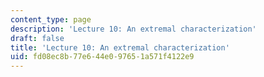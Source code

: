 ```yaml
---
content_type: page
description: 'Lecture 10: An extremal characterization'
draft: false
title: 'Lecture 10: An extremal characterization'
uid: fd08ec8b-77e6-44e0-9765-1a571f4122e9
---
```

